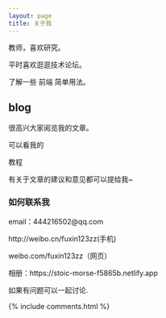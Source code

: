 ```yaml
---
layout: page
title: 关于我 
---
```


教师，喜欢研究。
<p>
平时喜欢逛逛技术论坛。
<p>
了解一些 前端 简单用法。

<p>

<h2> blog </h2>  

<p>

很高兴大家阅览我的文章。

<p>

可以看我的 

教程

<p>

有关于文章的建议和意见都可以提给我~ 



<p> 

<p> 


<h3> 如何联系我 </h3>  

<p> 
email：444216502@qq.com      
<p> 
http://weibo.cn/fuxin123zz(手机)
<p> 
weibo.com/fuxin123zz（网页）
<p> 
相册：https://stoic-morse-f5865b.netlify.app
<p> 
如果有问题可以一起讨论.
<p> 


{% include comments.html %}

